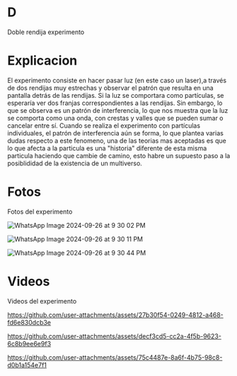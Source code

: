 # D
Doble rendija experimento


# Explicacion
El experimento consiste en hacer pasar luz  (en este caso un laser),a través de dos rendijas muy estrechas y observar el patrón que resulta en una pantalla detrás de las rendijas. Si la luz se comportara como partículas, se esperaría ver dos franjas correspondientes a las rendijas. Sin embargo, lo que se observa es un patrón de interferencia, lo que nos muestra  que la luz se comporta como una onda, con crestas y valles que se pueden sumar o cancelar entre sí. Cuando se realiza el experimento con partículas individuales, el patrón de interferencia aún se forma, lo que plantea varias dudas respecto a este fenomeno, una de las teorias mas aceptadas es que lo que afecta a la particula es una "historia" diferente de esta misma particula haciendo que cambie de camino, esto habre un supuesto paso a la posiblididad de la existencia de un multiverso.


# Fotos
Fotos del experimento

![WhatsApp Image 2024-09-26 at 9 30 02 PM](https://github.com/user-attachments/assets/f99ebeb0-c377-40f0-87f0-11903c468dc2)


![WhatsApp Image 2024-09-26 at 9 30 11 PM](https://github.com/user-attachments/assets/df6edc06-e9c4-4df9-a771-2e4a00131d60)



![WhatsApp Image 2024-09-26 at 9 30 44 PM](https://github.com/user-attachments/assets/973656ff-3236-44ea-8907-06b324b5059b)

# Videos
Videos del experimento

https://github.com/user-attachments/assets/27b30f54-0249-4812-a468-fd6e830dcb3e


https://github.com/user-attachments/assets/decf3cd5-cc2a-4f5b-9623-6c8b9ee6e9f3


https://github.com/user-attachments/assets/75c4487e-8a6f-4b75-98c8-d0b1a154e7f1

